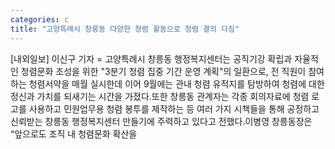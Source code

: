 ```yaml
---
categories: c
title: "고양특례시 창릉동 다양한 청렴 활동으로 청렴 결의 다짐"
---
```

[내외일보] 이신구 기자 = 고양특례시 창릉동 행정복지센터는 공직기강 확립과 자율적인 청렴문화 조성을 위한 "3분기 청렴 집중 기간 운영 계획"의 일환으로, 전 직원이 참여하는 청렴서약을 매월 실시한데 이어 9월에는 관내 청렴 유적지를 탐방하여 청렴에 대한 정신과 가치를 되새기는 시간을 가졌다.또한 창릉동 관계자는 각종 회의자료에 청렴 로고를 사용하고 민원업무용 청렴 봉투를 제작하는 등 여러 가지 시책들을 통해 공정하고 신뢰받는 창릉동 행정복지센터 만들기에 주력하고 있다고 전했다.이병영 창릉동장은 “앞으로도 조직 내 청렴문화 확산을